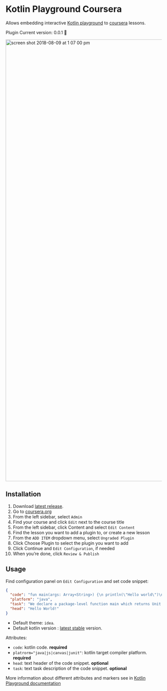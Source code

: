 # Kotlin Playground Coursera 
Allows embedding interactive [Kotlin playground](https://github.com/JetBrains/kotlin-playground) to [coursera](https://www.coursera.org/) lessons.

Plugin Current version: 0.0.1 :tada:

<img width="1425" alt="screen shot 2018-08-09 at 1 07 00 pm" src="https://user-images.githubusercontent.com/10503748/43892659-2b0823bc-9bd5-11e8-989a-40e101a5703a.png">

## Installation

1. Download [latest release](https://github.com/AlexanderPrendota/kotlin-playground-coursera-plugin/releases).
2. Go to [coursera.org](https://www.coursera.org/)
3. From the left sidebar, select `Admin`
4. Find your course and click `Edit` next to the course title
5. From the left sidebar, click Content and select `Edit Content`
6. Find the lesson you want to add a plugin to, or create a new lesson
7. From the `ADD ITEM` dropdown menu, select `Ungraded Plugin`
8. Click Choose Plugin to select the plugin you want to add
9. Click Continue and `Edit Configuration`, if needed
10. When you’re done, click `Review & Publish`

## Usage

Find configuration panel on `Edit Configuration` and set code snippet:

```json
{
  "code": "fun main(args: Array<String>) {\n println(\"Hello world\")\n}",
  "platform": "java",
  "task": "We declare a package-level function main which returns Unit and takes\nan Array of strings as a parameter. Note that semicolons are optional.",
  "head": "Hello World!"
}
```
- Default theme: `idea`.
- Default kotlin version : [latest stable](https://try.kotlinlang.org/kotlinServer?type=getKotlinVersions) version.

Attributes:

- `code`: kotlin code. **required**
- `platrorm="java|js|canvas|junit"`: kotlin target compiler platform. **required**
- `head`: text header of the code snippet. **optional**
- `task`: text task description of the code snippet. **optional**

More information about different attributes and markers see in [Kotlin Playground documentation](https://github.com/JetBrains/kotlin-playground/blob/master/README.md) 